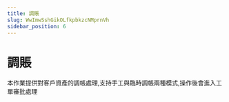 ```yaml
---
title: 調賬
slug: WwImwSshGikOLfkpbkzcNMprnVh
sidebar_position: 6
---
```



# 調賬

本作業提供對客戶資產的調帳處理,支持手工與臨時調帳兩種模式,操作後會進入工單審批處理

